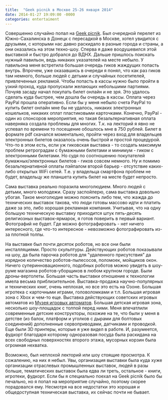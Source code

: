 ```yaml
---
title:  "Geek picnik в Москве 25-26 января 2014"
date: 2014-01-27 19:09:00 -0000
categories: entertaiment
---
```


Совершенно случайно попал на [Geek picnik](http://geek-picnic.ru/). Был очередной перелет из Южно-Сахалинска в Донецк с пересадкой в Москве, хотел увидится с друзьями, с которыми нас давно раскидало в разные города и страны, а они оказались на этом техно-шоу. Сперва я даже воодушевился этой выставкой и быстро добрался до ВДНХ. Дальше пришлось поискать нужный павильон, ведь никаких указателей на месте небыло. У павильона меня встретила большая очередь гиков жаждущих попасть внутрь. Впрочем, уже оказавшись в очереди я понял, что как раз гиков там немного, больше людей с детьми и случайных посетителей, привлеченных рекламой. Чтобы попасть в кассы нужно было пройти в узкий проход, куда пропускали желающих небольшими партиями. Почуяв засаду начал покупать билет онлайн и не зря. Это удалось сделать куда быстрее, чем дошла бы очередь в кассы. Оплата через PayPal прошла оперативно. Если бы у меня небыло счета PayPal то купить билет онлайн мне бы не удалось, никаких электронных кошельков, никаких оплат пластиковыми карточками. Конечно, PayPal - один из спонсоров мероприятия, но такая безальтернативная оплата наверняка создала проблемы для многих. Т.к. на лекторий я явно не успевал по времени то посещение обошлось мне в 750 рублей. Билет в формате pdf скачался моментально, пройти через вход для владельцев электронных билетов оказалось очень быстрой и простой процедурой. Что-то в этом есть, если уж гиковская выставка - то создать максимум проблем ретроградам с бумажными билетами и минимум - гиком с электронными билетами. Но судя по соотношению покупателей бумажных/электронных билетов - гиков совсем немного. Ну и помимо безальтернативной оплаты пэйпалом второй барьер - отсутствие каких-либо открытых WiFi сетей. Т.е. у владельца смартфона проблем не будет, владельцу же планшета купить билет на месте будет непросто.

Сама выставка реально поразила многолюдием. Много людей с детьми, много молодежи. Сразу заспойлерю, сама выставка довольно убогая. Такое многолюдие можно пояснить либо тем, что жажда до технических выставок такова, что люди готовы массово идти и платить даже за это, либо хорошая рекламная компания. Учитывая, что на одну большую техническую выставку приходится штук пять-десять религиозных выставок-ярмарок, я готов поверить в первый вариант. Фотографий не будет. Где можно фотографировать - нет ничего интересного, где что-то интересное - невозможно фотографировать из-за плотной толпы. 

На выставке был почти десяток роботов, но все они были инсталляциями. Просто скульптуры. Действующих роботов показывали на шоу, да была парочка роботов для "удаленного присутствия" да изрядное количество роботов-пылесосов, поломоек, мойщиков окон. Ничего суперинновационного, подобных роботов можно увидеть в шоу-руме магазина роботов-уборщиков в любом крупном городе. Были дроны-вертолеты. Большая часть выставки отношение к технологии имела весьма приблизительное. Выставка-продажа научно-популярных и технических книг, очень неплохая, но все это есть на Озоне. Большая игротека с карточными играми, головоломками и т.п. Большая игровая зона с Xbox и чем-то еще. Выставка действующих советских игровых автоматов из [Музея игровых автоматов](http://www.15kop.ru/). Большая детская игровая зона, несколько шоу-площадок с толпой перед ними. Меня впечатлили современные детские конструкторы, похожие на те, что были у меня в детстве (из балок, платформ и уголков с дырами для болтовых соединений) дополненные сервоприводами, датчиками и проводкой. Еще были 3D принтеры, которые я уже видел в работе. И, разумеется, фудкорт благодаря которому одноразовая посуда была раскидана на всех свободных поверхностях второго этажа, мусорных корзин была огромная нехватка.

Возможно, был неплохой лекторий или шоу стоящие просмотра. К сожалению, на них я небыл. Увы, организация выставки была куда хуже организации отраслевых промышленных выставок, людей в разы больше, тематических выставок была едва ли треть, остальное - книги, игротеки, фудкорт. Если бы я специально поехал на Geek picnik было бы печально, но я попал на мероприятие случайно, поэтому скорее порадовался ему. Несмотря на все недостатки это хорошая и общедоступная техническая выставка, их сейчас почти не бывает.